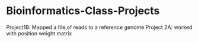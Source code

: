 # Bioinformatics-Class-Projects

Project1B: Mapped a file of reads to a reference genome
Project 2A: worked with position weight matrix
